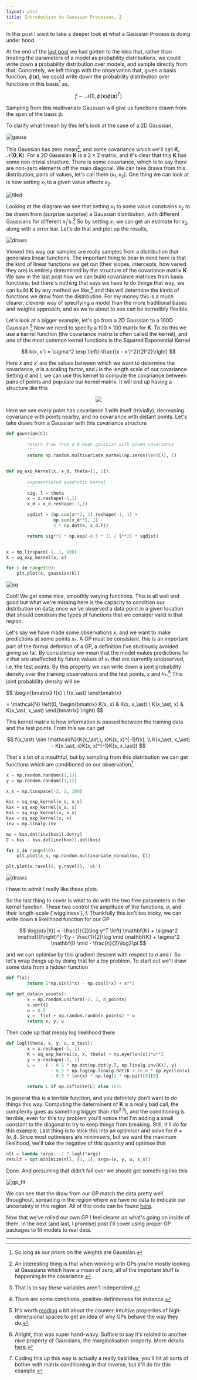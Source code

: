 ```yaml
---
layout: post
title: Introduction to Gaussian Processes, 2
---
```


In this post I want to take a deeper look at what a Gaussian Process is doing under hood.

At the end of the [last post](/2018/05/08/gp1.html) we had gotten to the idea that, rather than treating the parameters of a model as probability distributions, we could write down a probability distribution over models, and sample directly from that. Concretely, we left things with the observation that, given a basis function, $\phi(\mathbf{x})$, we could write down the probability distribution over functions in this basis[^1] as,

$$
f \sim \mathcal{N}(0,\, \phi(\mathbf{x})\phi(\mathbf{x})^T)
$$

Sampling from this multivariate Gaussian will give us functions drawn from the span of the basis $\phi$.


To clarify what I mean by this let's look at the case of a 2D Gaussian,

![gauss](/images/gp/2d_gaussian.png)

This Gaussian has zero mean[^2], and some covariance which we'll call $\mathbf{K}$, $\mathcal{N}(\mathbf{0},\, \mathbf{K})$. For a 2D Gaussian $\mathbf{K}$ is a $2\times2$ matrix, and it's clear that this $\mathbf{K}$ has some non-trivial structure. There is some covariance, which is to say there are non-zero elements off the main diagonal. We can take draws from this distribution, pairs of values, let's call them $(x_1, \, x_2)$. One thing we can look at is how setting $x_1$ to a given value affects $x_2$.

![tiled](/images/gp/tiled.png)

Looking at the diagram we see that setting $x_1$ to some value constrains $x_2$ to be drawn from (surprise surprise) a Gaussian distribution, with different Gaussians for different $x_1$'s.[^3] So by setting $x_1$ we can get an estimate for $x_2$, along with a error bar. Let's do that and plot up the results,

![draws](/images/gp/draws.png)

Viewed this way our samples are really samples from a distribution that generates linear functions. The important thing to bear in mind here is that the kind of linear functions we get out (their slopes, intercepts, how varied they are) is entirely determined by the structure of the covariance matrix $\mathbf{K}$. We saw in the last post how we can build covariance matrices from basis functions, but there's nothing that says we have to do things that way, we can build $\mathbf{K}$ by any method we like,[^4] and this will determine the kinds of functions we draw from the distribution. For my money this is a much clearer, cleverer way of specifying a model than the more traditional bases and weights approach, and as we're about to see can be incredibly flexible.


 Let's look at a bigger example, let's go from a 2D Gaussian to a 100D Gaussian.[^5] Now we need to specify a $100 \times 100$ matrix for $\mathbf{K}$. To do this we use a kernel function (the covariance matrix is often called the kernel), and one of the most common kernel functions is the Squared Exponential Kernel

 $$
 k(x, x') = \sigma^2 \exp \left(-\frac{(x - x')^2}{2l^2}\right)
 $$

Here $x$ and $x'$ are the values between which we want to determine the covariance, $\sigma$ is a scaling factor, and $l$ is the length scale of our covariance. Setting $\sigma$ and $l$, we can use this kernel to compute the covariance between pairs of points and populate our kernel matrix. It will end up having a structure like this

<center>
<img src="/images/gp/kernel.png">
</center>

Here we see every point has covariance $1$ with itself (trivially), decreasing covariance with points nearby, and no covariance with distant points. Let's take draws from a Gaussian with this covariance structure

```python
def gaussian(C):
        '''
        return draw from a 0 mean gaussian with given covariance
        '''
        return np.random.multivariate_normal(np.zeros(len(C)), C)


def sq_exp_kernel(x, x_d, theta=[1, 1]):
        '''
        exponentiated quadratic kernel
        '''
        sig, l = theta
        x = x.reshape(-1,1)
        x_d = x_d.reshape(-1,1)

        sqdist = (np.sum(x**2, 1).reshape(-1, 1) +
                  np.sum(x_d**2, 1) -
                  2 * np.dot(x, x_d.T))

        return sig**2 * np.exp(-0.5 * (1 / l**2) * sqdist)


x = np.linspace(-1, 1, 100)
k = sq_exp_kernel(x, x)

for i in range(10):
    plt.plot(x, gaussian(k))
```

![sq](/images/gp/sq_draws.png)

Cool! We get some nice, smoothly varying functions. This is all well and good but what we're missing here is the capacity to condition our distribution on data; once we've observed a data point in a given location that should constrain the types of functions that we consider valid in that region.

Let's say we have made some observations $x$, and we want to make predictions at some points $x_\ast$. A GP must be *consistent*, this is an important part of the formal definition of a GP, a definition I've studiously avoided giving so far. By consistency we mean that the model makes predictions for $x$ that are unaffected by future values of $x_\ast$ that are currently unobserved, i.e. the test points. By this property we can write down a joint probability density over the training observations and the test points, $x$ and $x_\ast$.[^6] This joint probability density will be

$$
\begin{bmatrix}
f(x) \\
f(x_\ast)
\end{bmatrix}

=
\mathcal{N} \left(0,
\begin{bmatrix}
K(x, x) & K(x, x_\ast) \\
K(x_\ast, x) & K(x_\ast, x_\ast)
\end{bmatrix}
\right)
$$

This kernel matrix is how information is passed between the training data and the test points. From this we can get

$$
f(x_\ast) \sim  \mathcal{N}(K(x_\ast,\, x)K(x, x)^{-1}f(x), \\
                          K(x_\ast, x_\ast) - K(x_\ast, x)K(x, x)^{-1}K(x, x_\ast))
$$

That's a bit of a mouthful, but by sampling from this distribution we can get functions which are conditioned on our observation[^7]

```python
x = np.random.random((1,1))
y = np.random.random((1,1))

x_s = np.linspace(-2, 2, 100)

kss = sq_exp_kernel(x_s, x_s)
ksx = sq_exp_kernel(x_s, x)
kxs = sq_exp_kernel(x, x_s)
kxx = sq_exp_kernel(x, x)
inv = np.linalg.inv

mu = ksx.dot(inv(kxx)).dot(y)
C = kss - ksx.dot(inv(kxx)).dot(kxs)

for i in range(10):
    plt.plot(x_s, np.random.multivariate_normal(mu, C))

plt.plot(x.ravel(), y.ravel(), 'ok')
```
![draws](/images/gp/conditioned_draws.png)

I have to admit I really like these plots.

So the last thing to cover is what to do with the two free parameters in the kernel function. These two control the amplitude of the functions, $\sigma$, and their length-scale ('wiggliness'), $l$. Thankfully this isn't too tricky, we can write down a likelihood function for our GP

$$
\log(p(y|X)) = -\frac{1}{2}\log y^T \left( \mathbf{K} + \sigma^2 \mathbf{I}\right)^{-1}y  -  \frac{1}{2}\log \mid \mathbf{K} + \sigma^2 \mathbf{I} \mid - \frac{n}{2}\log2\pi
$$

and we can optimise by this gradient descent with respect to $\sigma$ and $l$. So let's wrap things up by doing that for a toy problem. To start out we'll draw some data from a hidden function

```python
def f(x):
        return 2*np.sin(3*x) - np.cos(5*x) + x**2

def get_data(n_points):
        x = np.random.uniform(-2, 2, n_points)
        x.sort()
        u = 0.5
        y =  f(x) + np.random.randn(n_points) * u
        return x, y, u
```

Then code up that messy log likelihood there

```python
def logl(theta, x, y, u, x_test):
        x = x.reshape(-1, 1)
        K = sq_exp_kernel(x, x, theta) + np.eye(len(x))*u**2
        y = y.reshape(-1, 1)
        L =    ( - 0.5 * np.dot(np.dot(y.T, np.linalg.inv(K)), y)
                 - 0.5 * np.log(np.linalg.det(K + 1e-6 * np.eye(len(x))))
                 - 0.5 * len(x) * np.log(2 * np.pi))[0][0]

        return L if np.isfinite(L) else 1e25
```

In general this is a terrible function, and you definitely don't want to do things this way. Computing the determinent of $\mathbf{K}$ is a really bad call, the complexity goes as something bigger than $\mathcal{O}(n^{2.3})$, and the conditioning is terrible, even for this toy problem you'll notice that I'm adding a small constant to the diagonal to try to keep things from breaking. Still, it'll do for this example. Last thing is to stick this into an optimiser and solve for $\theta = (\sigma, l)$. Since most optimisers are minimisers, but we want the maximum likelihood, we'll take the negative of this quantity and optimse that

```python
nll = lambda *args: -1 * logl(*args)
result = opt.minimize(nll, [1, 1], args=(x, y, u, x_s))
```

Done. And presuming that didn't fall over we should get something like this

![gp_fit](/images/gp/gp_fit.png)

We can see that the draw from our GP match the data pretty well throughout, spreading in the region where we have no data to indicate our uncertainty in this region. All of this code can be found [here](https://github.com/neal-o-r/gp/blob/master/example_gp.py).

Now that we've rolled our own GP I feel clearer on what's going on inside of them. In the next (and last, I promise) post I'll cover using proper GP packages to fit models to real data.

---

[^1]: So long as our priors on the weights are Gaussian.

[^2]: An interesting thing is that when working with GPs you're mostly looking at Gaussians which have a mean of zero, all of the important stuff is happening in the covariance.

[^3]: That is to say these variables aren't independent.

[^4]: There are some conditions, positive-definiteness for instance.

[^5]: It's worth [reading](https://www.cs.cmu.edu/~venkatg/teaching/CStheory-infoage/chap1-high-dim-space.pdf) a bit about the counter-intuitive properties of high-dimensional spaces to get an idea of why GPs behave the way they do.

[^6]: Alright, that was super hand-wavy. Suffice to say it's related to another nice property of Gaussians, the marginalisation property. More details [here](http://www.gaussianprocess.org/gpml/chapters/RW2.pdf).

[^7]: Coding this up this way is actually a really bad idea, you'll hit all sorts of bother with matrix conditioning in that inverse, but it'll do for this example.
